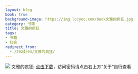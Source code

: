 ```yaml
---
layout: blog
book: true
background-image: https://img.locyoo.com/book文雅的疯狂.jpg
category: 书籍
title: 文雅的疯狂
tags:
- 书籍
- 社会
redirect_from:
  - /2024/03/文雅的疯狂/
---
```

![](https://img.locyoo.com/book文雅的疯狂.jpg)
文雅的疯狂: <a name = "ref1" href="https://089m.com/f/50983618-1269964259-c26f50?p=3619">点击下载</a>，访问密码请点击右上方“关于”自行查看
